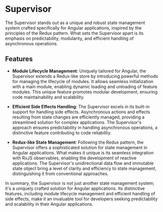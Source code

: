 # Supervisor
The Supervisor stands out as a unique and robust state management system crafted specifically for Angular applications, inspired by the principles of the Redux pattern. What sets the Supervisor apart is its emphasis on predictability, modularity, and efficient handling of asynchronous operations.

## Features
- **Module Lifecycle Management**: Uniquely tailored for Angular, the Supervisor extends a Redux-like store by introducing powerful methods for managing the lifecycle of modules. It allows seamless initialization with a main module, enabling dynamic loading and unloading of feature modules. This unique feature promotes modular development, ensuring code maintainability and scalability.

- **Efficient Side Effects Handling**: The Supervisor excels in its built-in support for handling side effects. Asynchronous actions and effects resulting from state changes are efficiently managed, providing a streamlined solution for complex applications. The Supervisor's approach ensures predictability in handling asynchronous operations, a distinctive feature contributing to code reliability.

- **Redux-like State Management**: Following the Redux pattern, the Supervisor offers a sophisticated solution for state management in Angular applications. What makes it unique is its seamless integration with RxJS observables, enabling the development of reactive applications. The Supervisor's unidirectional data flow and immutable state object bring a level of clarity and efficiency to state management, distinguishing it from conventional approaches.

In summary, the Supervisor is not just another state management system; it's a uniquely crafted solution for Angular applications. Its distinctive features, including module lifecycle management and efficient handling of side effects, make it an invaluable tool for developers seeking predictability and scalability in their Angular applications.
